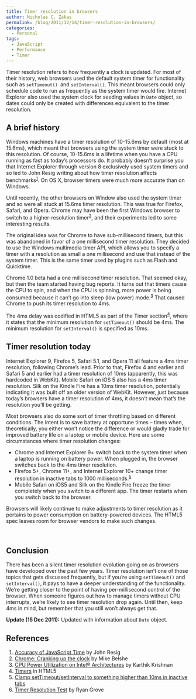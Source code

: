```yaml
---
title: Timer resolution in browsers
author: Nicholas C. Zakas
permalink: /blog/2011/12/14/timer-resolution-in-browsers/
categories:
  - Personal
tags:
  - JavaScript
  - Performance
  - Timer
---
```

Timer resolution refers to how frequently a clock is updated. For most of their history, web browsers used the default system timer for functionality such as `setTimeout() `and `setInterval()`. This meant browsers could only schedule code to run as frequently as the system timer would fire. Internet Explorer also used the system clock for seeding values in `Date` object, so dates could only be created with differences equivalent to the timer resolution.

## A brief history

Windows machines have a timer resolution of 10-15.6ms by default (most at 15.6ms), which meant that browsers using the system timer were stuck to this resolution. Of course, 10-15.6ms is a lifetime when you have a CPU running as fast as today&#8217;s processors do. It probably doesn&#8217;t surprise you that Internet Explorer through version 8 exclusively used system timers and so led to John Resig writing about how timer resolution affects benchmarks<sup>[1]</sup>. On OS X, browser timers were much more accurate than on Windows.

Until recently, the other browsers on Window also used the system timer and so were all stuck at 15.6ms timer resolution. This was true for Firefox, Safari, and Opera. Chrome may have been the first Windows browser to switch to a higher-resolution timer<sup>[2]</sup>, and their experiments led to some interesting results.

The original idea was for Chrome to have sub-millisecond timers, but this was abandoned in favor of a one millisecond timer resolution. They decided to use the Windows multimedia timer API, which allows you to specify a timer with a resolution as small a one millisecond and use that instead of the system timer. This is the same timer used by plugins such as Flash and Quicktime.

Chrome 1.0 beta had a one millisecond timer resolution. That seemed okay, but then the team started having bug reports. It turns out that timers cause the CPU to spin, and when the CPU is spinning, more power is being consumed because it can&#8217;t go into sleep (low power) mode.<sup>[3]</sup> That caused Chrome to push its timer resolution to 4ms.

The 4ms delay was codified in HTML5 as part of the Timer section<sup>[4]</sup>, where it states that the minimum resolution for `setTimeout()` should be 4ms. The minimum resolution for `setInterval()` is specified as 10ms.

## Timer resolution today

Internet Explorer 9, Firefox 5, Safari 5.1, and Opera 11 all feature a 4ms timer resolution, following Chrome&#8217;s lead. Prior to that, Firefox 4 and earlier and Safari 5 and earlier had a timer resolution of 10ms (apparently, this was hardcoded in WebKit). Mobile Safari on iOS 5 also has a 4ms timer resolution. Silk on the Kindle Fire has a 10ms timer resolution, potentially indicating it was built off an older version of WebKit. However, just because today&#8217;s browsers have a timer resolution of 4ms, it doesn&#8217;t mean that&#8217;s the resolution you&#8217;ll be getting.

Most browsers also do some sort of timer throttling based on different conditions. The intent is to save battery at opportune times &#8211; times when, theoretically, you either won&#8217;t notice the difference or would gladly trade for improved battery life on a laptop or mobile device. Here are some circumstances where timer resolution changes:

  * Chrome and Internet Explorer 9+ switch back to the system timer when a laptop is running on battery power. When plugged in, the browser switches back to the 4ms timer resolution.
  * Firefox 5+, Chrome 11+, and Internet Explorer 10+ change timer resolution in inactive tabs to 1000 milliseconds.<sup>[5]</sup>
  * Mobile Safari on iOS5 and Silk on the Kindle Fire freeze the timer completely when you switch to a different app. The timer restarts when you switch back to the browser.

Browsers will likely continue to make adjustments to timer resolution as it pertains to power consumption on battery-powered devices. The HTML5 spec leaves room for browser vendors to make such changes.

&nbsp;

## Conclusion

There has been a silent timer resolution evolution going on as browsers have developed over the past few years. Timer resolution isn&#8217;t one of those topics that gets discussed frequently, but if you&#8217;re using `setTimeout()` and `setInterval()`, it pays to have a deeper understanding of the functionality. We&#8217;re getting closer to the point of having per-millisecond control of the browser. When someone figures out how to manage timers without CPU interrupts, we&#8217;re likely to see timer resolution drop again. Until then, keep 4ms in mind, but remember that you still won&#8217;t always get that.

**Update (15 Dec 2011):** Updated with information about `Date` object.

## References

  1. [Accuracy of JavaScript Time][1] by John Resig
  2. [Chrome: Cranking up the clock][2] by Mike Belshe
  3. [CPU Power Utilization on Intel® Architectures][3] by Karthik Krishnan
  4. [Timers][4] in HTML5
  5. [Clamp setTimeout/setInterval to something higher than 10ms in inactive tabs][5]
  6. [Timer Resolution Test][6] by Ryan Grove

 [1]: http://ejohn.org/blog/accuracy-of-javascript-time/
 [2]: http://www.belshe.com/2010/06/04/chrome-cranking-up-the-clock/
 [3]: http://software.intel.com/en-us/articles/cpu-power-utilization-on-intel-architectures/
 [4]: http://www.whatwg.org/specs/web-apps/current-work/multipage/timers.html#timers
 [5]: https://bugzilla.mozilla.org/show_bug.cgi?id=633421
 [6]: http://jsfiddle.net/rgrove/rQtUU/embedded/result/
